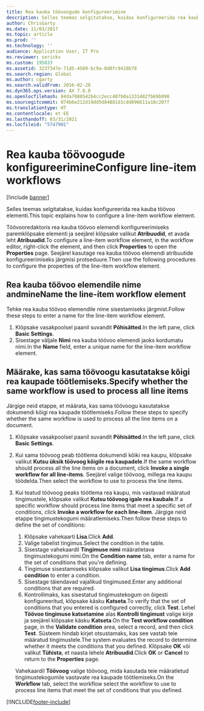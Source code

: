 ```yaml
---
title: Rea kauba töövoogude konfigureerimine
description: Selles teemas selgitatakse, kuidas konfigureerida rea kauba töövoo elementi.
author: ChrisGarty
ms.date: 11/03/2017
ms.topic: article
ms.prod: ''
ms.technology: ''
audience: Application User, IT Pro
ms.reviewer: sericks
ms.custom: 195833
ms.assetid: 3237347e-71d5-4569-bc9a-0d0fc9410b78
ms.search.region: Global
ms.author: cgarty
ms.search.validFrom: 2016-02-28
ms.dyn365.ops.version: AX 7.0.0
ms.openlocfilehash: 84da7080542b4cc2ecc487b0a1331482fb69b998
ms.sourcegitcommit: 074b6e212d19dd5d84881d1cdd096611a18c207f
ms.translationtype: HT
ms.contentlocale: et-EE
ms.lasthandoff: 03/31/2021
ms.locfileid: "5747901"
---
```

# <a name="configure-line-item-workflows"></a><span data-ttu-id="ec122-103">Rea kauba töövoogude konfigureerimine</span><span class="sxs-lookup"><span data-stu-id="ec122-103">Configure line-item workflows</span></span>

[!include [banner](../includes/banner.md)]

<span data-ttu-id="ec122-104">Selles teemas selgitatakse, kuidas konfigureerida rea kauba töövoo elementi.</span><span class="sxs-lookup"><span data-stu-id="ec122-104">This topic explains how to configure a line-item workflow element.</span></span>

<span data-ttu-id="ec122-105">Töövooredaktoris rea kauba töövoo elemendi konfigureerimiseks paremklõpsake elementi ja seejärel klõpsake valikut **Atribuudid**, et avada leht **Atribuudid**.</span><span class="sxs-lookup"><span data-stu-id="ec122-105">To configure a line-item workflow element, in the workflow editor, right-click the element, and then click **Properties** to open the **Properties** page.</span></span> <span data-ttu-id="ec122-106">Seejärel kasutage rea kauba töövoo elemendi atribuutide konfigureerimiseks järgmisi protseduure.</span><span class="sxs-lookup"><span data-stu-id="ec122-106">Then use the following procedures to configure the properties of the line-item workflow element.</span></span>

## <a name="name-the-line-item-workflow-element"></a><span data-ttu-id="ec122-107">Rea kauba töövoo elemendile nime andmine</span><span class="sxs-lookup"><span data-stu-id="ec122-107">Name the line-item workflow element</span></span>

<span data-ttu-id="ec122-108">Tehke rea kauba töövoo elemendile nime sisestamiseks järgmist.</span><span class="sxs-lookup"><span data-stu-id="ec122-108">Follow these steps to enter a name for the line-item workflow element.</span></span>

1. <span data-ttu-id="ec122-109">Klõpsake vasakpoolsel paanil suvandit **Põhisätted**.</span><span class="sxs-lookup"><span data-stu-id="ec122-109">In the left pane, click **Basic Settings**.</span></span>
2. <span data-ttu-id="ec122-110">Sisestage väljale **Nimi** rea kauba töövoo elemendi jaoks kordumatu nimi.</span><span class="sxs-lookup"><span data-stu-id="ec122-110">In the **Name** field, enter a unique name for the line-item workflow element.</span></span>

## <a name="specify-whether-the-same-workflow-is-used-to-process-all-line-items"></a><span data-ttu-id="ec122-111">Määrake, kas sama töövoogu kasutatakse kõigi rea kaupade töötlemiseks.</span><span class="sxs-lookup"><span data-stu-id="ec122-111">Specify whether the same workflow is used to process all line items</span></span>

<span data-ttu-id="ec122-112">Järgige neid etappe, et määrata, kas sama töövoogu kasutatakse dokumendi kõigi rea kaupade töötlemiseks.</span><span class="sxs-lookup"><span data-stu-id="ec122-112">Follow these steps to specify whether the same workflow is used to process all the line items on a document.</span></span>

1. <span data-ttu-id="ec122-113">Klõpsake vasakpoolsel paanil suvandit **Põhisätted**.</span><span class="sxs-lookup"><span data-stu-id="ec122-113">In the left pane, click **Basic Settings**.</span></span>
2. <span data-ttu-id="ec122-114">Kui sama töövoog peab töötlema dokumendi kõiki rea kaupu, klõpsake valikut **Kutsu üksik töövoog kõigile rea kaupadele**.</span><span class="sxs-lookup"><span data-stu-id="ec122-114">If the same workflow should process all the line items on a document, click **Invoke a single workflow for all line-items**.</span></span> <span data-ttu-id="ec122-115">Seejärel valige töövoog, millega rea kaupu töödelda.</span><span class="sxs-lookup"><span data-stu-id="ec122-115">Then select the workflow to use to process the line items.</span></span>
3. <span data-ttu-id="ec122-116">Kui teatud töövoog peaks töötlema rea kaupu, mis vastavad määratud tingimustele, klõpsake valikut **Kutsu töövoog igale rea kaubale**.</span><span class="sxs-lookup"><span data-stu-id="ec122-116">If a specific workflow should process line items that meet a specific set of conditions, click **Invoke a workflow for each line-item**.</span></span> <span data-ttu-id="ec122-117">Järgige neid etappe tingimustekogumi määratlemiseks.</span><span class="sxs-lookup"><span data-stu-id="ec122-117">Then follow these steps to define the set of conditions:</span></span>

    1. <span data-ttu-id="ec122-118">Klõpsake vahekaarti **Lisa**.</span><span class="sxs-lookup"><span data-stu-id="ec122-118">Click **Add**.</span></span>
    2. <span data-ttu-id="ec122-119">Valige tabelist tingimus.</span><span class="sxs-lookup"><span data-stu-id="ec122-119">Select the condition in the table.</span></span>
    3. <span data-ttu-id="ec122-120">Sisestage vahekaardil **Tingimuse nimi** määratletava tingimustekogumi nimi.</span><span class="sxs-lookup"><span data-stu-id="ec122-120">On the **Condition name** tab, enter a name for the set of conditions that you're defining.</span></span>
    4. <span data-ttu-id="ec122-121">Tingimuse sisestamiseks klõpsake valikut **Lisa tingimus**.</span><span class="sxs-lookup"><span data-stu-id="ec122-121">Click **Add condition** to enter a condition.</span></span>
    5. <span data-ttu-id="ec122-122">Sisestage täiendavad vajalikud tingimused.</span><span class="sxs-lookup"><span data-stu-id="ec122-122">Enter any additional conditions that are required.</span></span>
    6. <span data-ttu-id="ec122-123">Kontrollimaks, kas sisestatud tingimustekogum on õigesti konfigureeritud, klõpsake käsku **Katseta**.</span><span class="sxs-lookup"><span data-stu-id="ec122-123">To verify that the set of conditions that you entered is configured correctly, click **Test**.</span></span> <span data-ttu-id="ec122-124">Lehel **Töövoo tingimuse katsetamine** alas **Kontrolli tingimust** valige kirje ja seejärel klõpsake käsku **Katseta**.</span><span class="sxs-lookup"><span data-stu-id="ec122-124">On the **Test workflow condition** page, in the **Validate condition** area, select a record, and then click **Test**.</span></span> <span data-ttu-id="ec122-125">Süsteem hindab kirjet otsustamaks, kas see vastab teie määratud tingimustele.</span><span class="sxs-lookup"><span data-stu-id="ec122-125">The system evaluates the record to determine whether it meets the conditions that you defined.</span></span> <span data-ttu-id="ec122-126">Klõpsake **OK** või valikut **Tühista**, et naasta lehele **Atribuudid**.</span><span class="sxs-lookup"><span data-stu-id="ec122-126">Click **OK** or **Cancel** to return to the **Properties** page.</span></span>

    <span data-ttu-id="ec122-127">Vahekaardil **Töövoog** valige töövoog, mida kasutada teie määratletud tingimustekogumile vastavate rea kaupade töötlemiseks.</span><span class="sxs-lookup"><span data-stu-id="ec122-127">On the **Workflow** tab, select the workflow select the workflow to use to process line items that meet the set of conditions that you defined.</span></span>


[!INCLUDE[footer-include](../../../includes/footer-banner.md)]